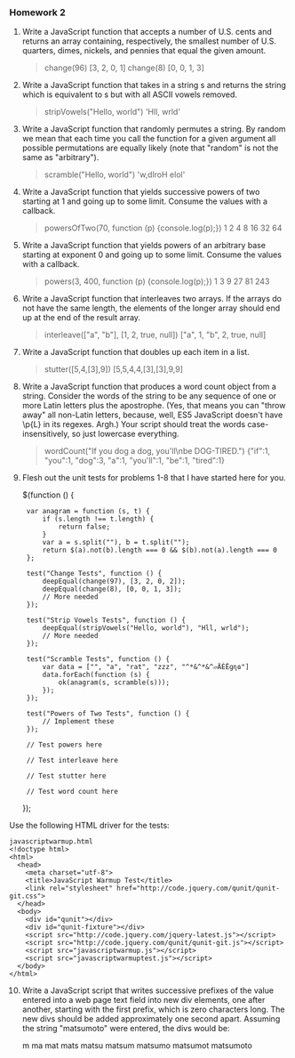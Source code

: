 ### Homework 2

1. Write a JavaScript function that accepts a number of U.S. cents and returns an array containing, respectively, the smallest number of U.S. quarters, dimes, nickels, and pennies that equal the given amount.

	> change(96)
	[3, 2, 0, 1]
	> change(8)
	[0, 0, 1, 3]

2. Write a JavaScript function that takes in a string s and returns the string which is equivalent to s but with all ASCII vowels removed.

	> stripVowels("Hello, world")
	'Hll, wrld'

3. Write a JavaScript function that randomly permutes a string. By random we mean that each time you call the function for a given argument all possible permutations are equally likely (note that "random" is not the same as "arbitrary").

	> scramble("Hello, world")
	'w,dlroH elol'

4. Write a JavaScript function that yields successive powers of two starting at 1 and going up to some limit. Consume the values with a callback.

	> powersOfTwo(70, function (p) {console.log(p);})
	1
	2
	4
	8
	16
	32
	64

5. Write a JavaScript function that yields powers of an arbitrary base starting at exponent 0 and going up to some limit. Consume the values with a callback.

	> powers(3, 400, function (p) {console.log(p);})
	1
	3
	9
	27
	81
	243

6. Write a JavaScript function that interleaves two arrays. If the arrays do not have the same length, the elements of the longer array should end up at the end of the result array.

	> interleave(["a", "b"], [1, 2, true, null])
	["a", 1, "b", 2, true, null]

7. Write a JavaScript function that doubles up each item in a list.

	> stutter([5,4,[3],9])
	[5,5,4,4,[3],[3],9,9]

8. Write a JavaScript function that produces a word count object from a string. Consider the words of the string to be any sequence of one or more Latin letters plus the apostrophe. (Yes, that means you can "throw away" all non-Latin letters, because, well, ES5 JavaScript doesn't have \p{L} in its regexes. Argh.) Your script should treat the words case-insensitively, so just lowercase everything.

	> wordCount("If you dog a dog, you'll\nbe DOG-TIRED.")
	{"if":1, "you":1, "dog":3, "a":1, "you'll":1, "be":1, "tired":1}

9. Flesh out the unit tests for problems 1-8 that I have started here for you.

	$(function () {

	    var anagram = function (s, t) {
	        if (s.length !== t.length) {
	            return false;
	        }
	        var a = s.split(""), b = t.split("");
	        return $(a).not(b).length === 0 && $(b).not(a).length === 0
	    };

	    test("Change Tests", function () {
	        deepEqual(change(97), [3, 2, 0, 2]);
	        deepEqual(change(8), [0, 0, 1, 3]);
	        // More needed
	    });

	    test("Strip Vowels Tests", function () {
	        deepEqual(stripVowels("Hello, world"), "Hll, wrld");
	        // More needed
	    });

	    test("Scramble Tests", function () {
	        var data = ["", "a", "rat", "zzz", "^*&^*&^▱ÄÈËɡɳɷ"]
	        data.forEach(function (s) {
	            ok(anagram(s, scramble(s)));
	        });
	    });

	    test("Powers of Two Tests", function () {
	        // Implement these
	    });

	    // Test powers here

	    // Test interleave here

	    // Test stutter here

	    // Test word count here
	});

Use the following HTML driver for the tests:

	javascriptwarmup.html
	<!doctype html>
	<html>
	  <head>
	    <meta charset="utf-8">
	    <title>JavaScript Warmup Test</title>
	    <link rel="stylesheet" href="http://code.jquery.com/qunit/qunit-git.css">
	  </head>
	  <body>
	    <div id="qunit"></div>
	    <div id="qunit-fixture"></div>
	    <script src="http://code.jquery.com/jquery-latest.js"></script>
	    <script src="http://code.jquery.com/qunit/qunit-git.js"></script>
	    <script src="javascriptwarmup.js"></script>
	    <script src="javascriptwarmuptest.js"></script>
	  </body>
	</html>

10. Write a JavaScript script that writes successive prefixes of the value entered into a web page text field into new div elements, one after another, starting with the first prefix, which is zero characters long. The new divs should be added approximately one second apart.
Assuming the string "matsumoto" were entered, the divs would be:

	 
	m
	ma
	mat
	mats
	matsu
	matsum
	matsumo
	matsumot
	matsumoto